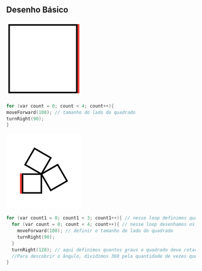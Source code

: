 ## Desenho Básico

![1](https://github.com/estudiohacker/robo-desenhista/blob/master/assets/desenho01.png?raw=true)

```C
for (var count = 0; count < 4; count++){
moveForward(100); // tamanho do lado do quadrado
turnRight(90);
}
``` 

![2](https://github.com/estudiohacker/robo-desenhista/blob/master/assets/desenho02.png?raw=true)

```C
for (var count1 = 0; count1 < 3; count1++){ // nesse loop definimos quantas vezes o quadrado será desenhado - 3 nesse caso
  for (var count = 0; count < 4; count++){ // nesse loop desenhamos os lados do quadrado
    moveForward(100); // definir o tamanho do lado do quadrado
    turnRight(90);
  }
  turnRight(120); // aqui definimos quantos graus o quadrado deve rotacionar. 
  //Para descobrir o ângulo, dividimos 360 pela quantidade de vezes que o quadrado é desenhado - nesse caso 360/3=120
}
``` 

